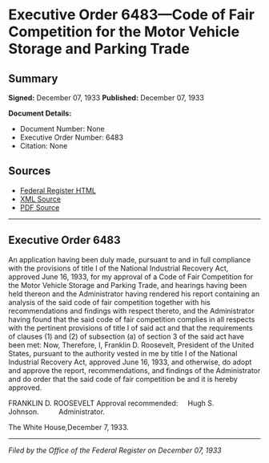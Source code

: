# Executive Order 6483—Code of Fair Competition for the Motor Vehicle Storage and Parking Trade

## Summary

**Signed:** December 07, 1933
**Published:** December 07, 1933

**Document Details:**
- Document Number: None
- Executive Order Number: 6483
- Citation: None

## Sources
- [Federal Register HTML](https://www.presidency.ucsb.edu/documents/executive-order-6483-code-fair-competition-for-the-motor-vehicle-storage-and-parking-trade)
- [XML Source](None)
- [PDF Source](None)

---

## Executive Order 6483

An application having been duly made, pursuant to and in full compliance with the provisions of title I of the National Industrial Recovery Act, approved June 16, 1933, for my approval of a Code of Fair Competition for the Motor Vehicle Storage and Parking Trade, and hearings having been held thereon and the Administrator having rendered his report containing an analysis of the said code of fair competition together with his recommendations and findings with respect thereto, and the Administrator having found that the said code of fair competition complies in all respects with the pertinent provisions of title I of said act and that the requirements of clauses (1) and (2) of subsection (a) of section 3 of the said act have been met:
Now, Therefore, I, Franklin D. Roosevelt, President of the United States, pursuant to the authority vested in me by title I of the National Industrial Recovery Act, approved June 16, 1933, and otherwise, do adopt and approve the report, recommendations, and findings of the Administrator and do order that the said code of fair competition be and it is hereby approved.

FRANKLIN D. ROOSEVELT
Approval recommended:     Hugh S. Johnson.          Administrator.

The White House,December 7, 1933.

---

*Filed by the Office of the Federal Register on December 07, 1933*
